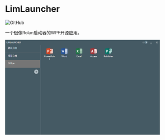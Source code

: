 # LimLauncher
![GitHub](https://img.shields.io/github/license/mashape/apistatus.svg)

一个很像Rolan启动器的WPF开源应用。


![GitHub](/pics/launcher_20190419.png)
